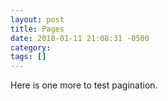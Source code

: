 ```yaml
---
layout: post
title: Pages
date: 2018-01-11 21:08:31 -0500
category: 
tags: []
---
```


Here is one more to test pagination. 

